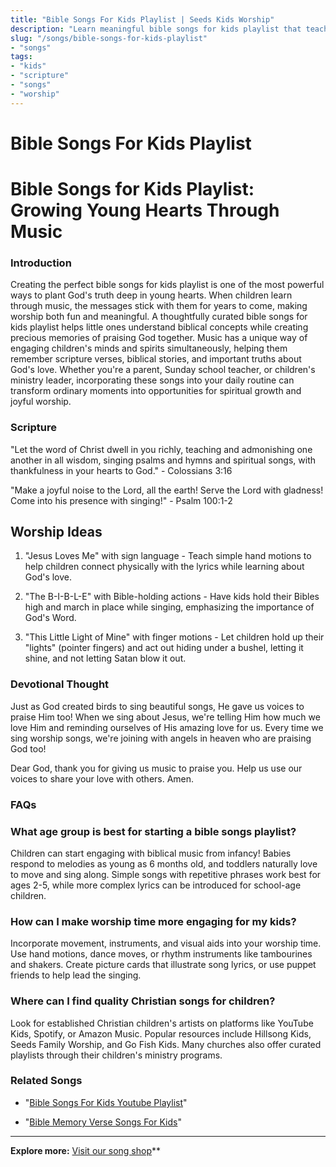 ```yaml
---
title: "Bible Songs For Kids Playlist | Seeds Kids Worship"
description: "Learn meaningful bible songs for kids playlist that teach Scripture through music. Interactive worship resources for kids and families."
slug: "/songs/bible-songs-for-kids-playlist"
- "songs"
tags:
- "kids"
- "scripture"
- "songs"
- "worship"
---
```


# Bible Songs For Kids Playlist

# Bible Songs for Kids Playlist: Growing Young Hearts Through Music

### Introduction
Creating the perfect bible songs for kids playlist is one of the most powerful ways to plant God's truth deep in young hearts. When children learn through music, the messages stick with them for years to come, making worship both fun and meaningful. A thoughtfully curated bible songs for kids playlist helps little ones understand biblical concepts while creating precious memories of praising God together. Music has a unique way of engaging children's minds and spirits simultaneously, helping them remember scripture verses, biblical stories, and important truths about God's love. Whether you're a parent, Sunday school teacher, or children's ministry leader, incorporating these songs into your daily routine can transform ordinary moments into opportunities for spiritual growth and joyful worship.

### Scripture
"Let the word of Christ dwell in you richly, teaching and admonishing one another in all wisdom, singing psalms and hymns and spiritual songs, with thankfulness in your hearts to God." - Colossians 3:16

"Make a joyful noise to the Lord, all the earth! Serve the Lord with gladness! Come into his presence with singing!" - Psalm 100:1-2

## Worship Ideas
1. "Jesus Loves Me" with sign language - Teach simple hand motions to help children connect physically with the lyrics while learning about God's love.

2. "The B-I-B-L-E" with Bible-holding actions - Have kids hold their Bibles high and march in place while singing, emphasizing the importance of God's Word.

3. "This Little Light of Mine" with finger motions - Let children hold up their "lights" (pointer fingers) and act out hiding under a bushel, letting it shine, and not letting Satan blow it out.

### Devotional Thought
Just as God created birds to sing beautiful songs, He gave us voices to praise Him too! When we sing about Jesus, we're telling Him how much we love Him and reminding ourselves of His amazing love for us. Every time we sing worship songs, we're joining with angels in heaven who are praising God too!

Dear God, thank you for giving us music to praise you. Help us use our voices to share your love with others. Amen.

### FAQs

### What age group is best for starting a bible songs playlist?
Children can start engaging with biblical music from infancy! Babies respond to melodies as young as 6 months old, and toddlers naturally love to move and sing along. Simple songs with repetitive phrases work best for ages 2-5, while more complex lyrics can be introduced for school-age children.

### How can I make worship time more engaging for my kids?
Incorporate movement, instruments, and visual aids into your worship time. Use hand motions, dance moves, or rhythm instruments like tambourines and shakers. Create picture cards that illustrate song lyrics, or use puppet friends to help lead the singing.

### Where can I find quality Christian songs for children?
Look for established Christian children's artists on platforms like YouTube Kids, Spotify, or Amazon Music. Popular resources include Hillsong Kids, Seeds Family Worship, and Go Fish Kids. Many churches also offer curated playlists through their children's ministry programs.

### Related Songs

- "[Bible Songs For Kids Youtube Playlist](/songs/bible-songs-for-kids-youtube-playlist/)"

- "[Bible Memory Verse Songs For Kids](/songs/bible-memory-verse-songs-for-kids/)"

---

**Explore more:** [Visit our song shop](https://seedskidsworship.com/shop)**

<!-- Schema Markup -->
<script type="application/ld+json">
{
  "@context": "https://schema.org",
  "@type": "MusicRecording",
  "name": "Bible Songs For Kids Playlist",
  "byArtist": {
    "@type": "MusicGroup",
    "name": "Seeds Kids Worship"
  },
  "isFamilyFriendly": true,
  "url": "https://seedskidsworship.com/songs/bible-songs-for-kids-playlist/"
}
</script>